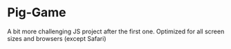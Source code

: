 # Pig-Game
A bit more challenging JS project after the first one.
Optimized for all screen sizes and browsers (except Safari)
